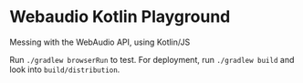 # Webaudio Kotlin Playground
Messing with the WebAudio API, using Kotlin/JS

Run `./gradlew browserRun` to test.
For deployment, run `./gradlew build` and look into `build/distribution`.
